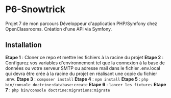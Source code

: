 # P6-Snowtrick

Projet 7 de mon parcours Développeur d'application PHP/Symfony chez OpenClassrooms.
Création d'une API via Symfony.

## Installation
__Etape 1__ : Cloner ce repo et mettre les fichiers à la racine du projet
__Etape 2__ : Configurez vos variables d'environnement tel que la connexion à la base de données ou votre serveur SMTP ou adresse mail dans le fichier .env.local qui devra être crée à la racine du projet en réalisant une copie du fichier .env.
__Etape 3__ : `composer install`
__Etape 4__ : `npm install`
__Etape 5__ : `php bin/console doctrine:database:create`
__Etape 6__ : `lancer les fixtures`
__Etape 7__ : `php bin/console doctrine:migrations:migrate`
